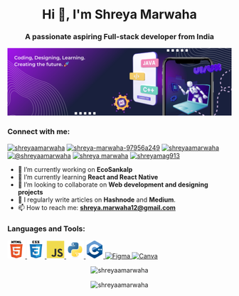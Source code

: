 <!DOCTYPE html>
<html lang="en">
<head>
  <meta charset="UTF-8">
  <meta name="viewport" content="width=device-width, initial-scale=1.0">
  <title>Shreya Marwaha</title>
  <style>
    @keyframes fadeIn {
      from {
        opacity: 0;
      }
      to {
        opacity: 1;
      }
    }

    .banner-img {
      width: 100%;
      animation: fadeIn 1s ease-in-out;
    }
  </style>
</head>
<body>

<h1 align="center">Hi 👋, I'm Shreya Marwaha</h1>
<h3 align="center">A passionate aspiring Full-stack developer from India</h3>

<p align="center">
  <img src="Navy Modern Marketing Expert LinkedIn Banner.png" class="banner-img" alt="Banner Image" />
</p>

<h3 align="left">Connect with me:</h3>
<p align="left">
  <a href="https://twitter.com/shreyaamarwaha" target="blank"><img align="center" src="https://raw.githubusercontent.com/rahuldkjain/github-profile-readme-generator/master/src/images/icons/Social/twitter.svg" alt="shreyaamarwaha" height="30" width="40" /></a>
  <a href="https://linkedin.com/in/shreya-marwaha-97956a249" target="blank"><img align="center" src="https://raw.githubusercontent.com/rahuldkjain/github-profile-readme-generator/master/src/images/icons/Social/linked-in-alt.svg" alt="shreya-marwaha-97956a249" height="30" width="40" /></a>
  <a href="https://instagram.com/shreyaamarwaha" target="blank"><img align="center" src="https://raw.githubusercontent.com/rahuldkjain/github-profile-readme-generator/master/src/images/icons/Social/instagram.svg" alt="shreyaamarwaha" height="30" width="40" /></a>
  <a href="https://hashnode.com/@shreyaamarwaha" target="blank"><img align="center" src="https://raw.githubusercontent.com/rahuldkjain/github-profile-readme-generator/master/src/images/icons/Social/hashnode.svg" alt="@shreyaamarwaha" height="30" width="40" /></a>
  <a href="https://www.youtube.com/c/shreya marwaha" target="blank"><img align="center" src="https://raw.githubusercontent.com/rahuldkjain/github-profile-readme-generator/master/src/images/icons/Social/youtube.svg" alt="shreya marwaha" height="30" width="40" /></a>
  <a href="https://auth.geeksforgeeks.org/user/shreyamag913" target="blank"><img align="center" src="https://raw.githubusercontent.com/rahuldkjain/github-profile-readme-generator/master/src/images/icons/Social/geeks-for-geeks.svg" alt="shreyamag913" height="30" width="40" /></a>
</p>

- 🔭 I’m currently working on **EcoSankalp**
- 🌱 I’m currently learning **React and React Native**
- 👯 I’m looking to collaborate on **Web development and designing projects**
- 📝 I regularly write articles on **Hashnode** and **Medium**.
- 📫 How to reach me: **shreya.marwaha12@gmail.com**

<h3 align="left">Languages and Tools:</h3>
<p align="left">
  <a href="https://www.w3.org/html/" target="_blank" rel="noreferrer">
    <img src="https://raw.githubusercontent.com/devicons/devicon/master/icons/html5/html5-original-wordmark.svg" alt="HTML" width="40" height="40"/>
  </a>
  <a href="https://www.w3schools.com/css/" target="_blank" rel="noreferrer">
    <img src="https://raw.githubusercontent.com/devicons/devicon/master/icons/css3/css3-original-wordmark.svg" alt="CSS" width="40" height="40"/>
  </a>
  <a href="https://www.javascript.com/" target="_blank" rel="noreferrer">
    <img src="https://raw.githubusercontent.com/devicons/devicon/master/icons/javascript/javascript-original.svg" alt="JavaScript" width="40" height="40"/>
  </a>
  <a href="https://www.python.org" target="_blank" rel="noreferrer">
    <img src="https://raw.githubusercontent.com/devicons/devicon/master/icons/python/python-original.svg" alt="Python" width="40" height="40"/>
  </a>
  <a href="https://www.cplusplus.com/" target="_blank" rel="noreferrer">
    <img src="https://raw.githubusercontent.com/devicons/devicon/master/icons/cplusplus/cplusplus-original.svg" alt="C++" width="40" height="40"/>
  </a>
  <a href="https://www.figma.com/" target="_blank" rel="noreferrer">
    <img src="https://www.vectorlogo.zone/logos/figma/figma-icon.svg" alt="Figma" width="40" height="40"/>
  </a>
  <a href="https://www.canva.com/" target="_blank" rel="noreferrer">
    <img src="https://www.vectorlogo.zone/logos/canva/canva-icon.svg" alt="Canva" width="40" height="40"/>
  </a>
</p>

<p align="center">
  <img align="center" src="https://github-readme-stats.vercel.app/api/top-langs?username=shreyaamarwaha&show_icons=true&locale=en&layout=compact&theme=radical" alt="shreyaamarwaha" />
</p>

<p align="center">
  <img align="center" src="https://github-readme-streak-stats.herokuapp.com/?user=shreyaamarwaha&theme=radical" alt="shreyaamarwaha" />
</p>

</body>
</html>
